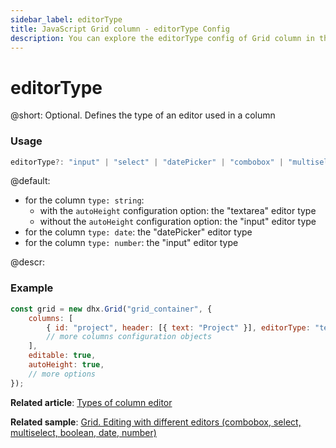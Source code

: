 ```yaml
---
sidebar_label: editorType
title: JavaScript Grid column - editorType Config 
description: You can explore the editorType config of Grid column in the documentation of the DHTMLX JavaScript UI library. Browse developer guides and API reference, try out code examples and live demos, and download a free 30-day evaluation version of DHTMLX Suite.
---
```


# editorType

@short: Optional. Defines the type of an editor used in a column

### Usage

~~~jsx
editorType?: "input" | "select" | "datePicker" | "combobox" | "multiselect" | "textarea"; 
~~~

@default:

- for the column `type: string`:
    - with the `autoHeight` configuration option: the "textarea" editor type
    - without the `autoHeight` configuration option: the "input" editor type
- for the column `type: date`: the "datePicker" editor type
- for the column `type: number`: the "input" editor type

@descr:
### Example

~~~jsx
const grid = new dhx.Grid("grid_container", {
    columns: [
        { id: "project", header: [{ text: "Project" }], editorType: "textarea" }, 
        // more columns configuration objects
    ],
    editable: true,
    autoHeight: true,
    // more options
});
~~~

**Related article**: [Types of column editor](grid/configuration.md#types-of-column-editor)

**Related sample**: [Grid. Editing with different editors (combobox, select, multiselect, boolean, date, number)
](https://snippet.dhtmlx.com/w2cdossn)

